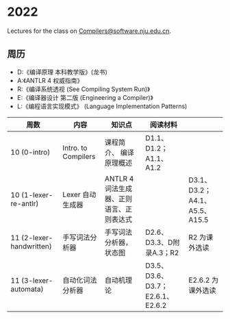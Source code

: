 # 2022

Lectures for the class on [Compilers@software.nju.edu.cn](https://github.com/orgs/courses-at-nju-by-hfwei/teams/compilers-course-at-nju-software/repositories).

## 周历

- D:《编译原理 本科教学版》(龙书)
- A:《ANTLR 4 权威指南》
- R:《编译系统透视 (See Compiling System Run)》
- E:《编译器设计 第二版 (Engineering a Compiler)》
- L:《编程语言实现模式》 (Language Implementation Patterns)

| 周数 | 内容 | 知识点 | 阅读材料 | |
| ----- | ----- | ----- | ----- | ----- |
| 10 (0-intro) | Intro. to Compilers | 课程简介、 编译原理概述 | D1.1、D1.2；A1.1、A1.2 | |
| 10 (1-lexer-re-antlr) | Lexer 自动生成器 | ANTLR 4 词法生成器、正则语言、正则表达式 | | D3.1、D3.2；A4.1、A5.5、A15.5 |
| 11 (2-lexer-handwritten) | 手写词法分析器 | 手写词法分析器，状态图 | D2.6、D3.3、D附录A.3；R2 | R2 为课外选读 |
| 11 (3-lexer-automata) | 自动化词法分析器 | 自动机理论 | D3.5、D3.6、D3.7；E2.6.1、E2.6.2 | E2.6.2 为课外选读 |
